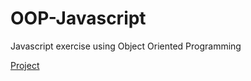# OOP-Javascript
 Javascript exercise using Object Oriented Programming
 
 [Project](https://stivenaguino.github.io/OOP-Javascript/)
